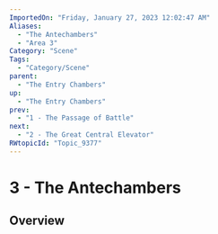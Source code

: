 ```yaml
---
ImportedOn: "Friday, January 27, 2023 12:02:47 AM"
Aliases:
  - "The Antechambers"
  - "Area 3"
Category: "Scene"
Tags:
  - "Category/Scene"
parent:
  - "The Entry Chambers"
up:
  - "The Entry Chambers"
prev:
  - "1 - The Passage of Battle"
next:
  - "2 - The Great Central Elevator"
RWtopicId: "Topic_9377"
---
```

# 3 - The Antechambers
## Overview
